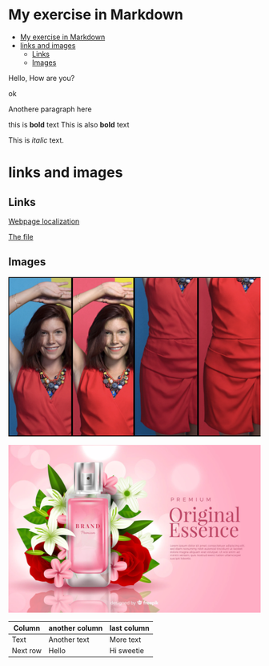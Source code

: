 <!-- Example of title -->
My exercise in Markdown
==========
<!-- Here comes the table of content -->

- [My exercise in Markdown](#my-exercise-in-markdown)
- [links and images](#links-and-images)
  - [Links](#links)
  - [Images](#images)

<!-- Example of paragraph of text with line break -->

Hello, How are you?

ok

<!-- Example of another paragraph -->
Anothere paragraph here

<!-- Example of bold -->
this is **bold** text
This is also __bold__ text

<!-- Example of italic  -->
This is *italic* text.

<!-- Example of strikethough-->

<!-- Example of headers -->

# links and images

## Links

<!-- Example of external link -->

[Webpage localization](https://americanbookstore.pl/)

<!-- Example of link to another file -->

[The file](New_File.md)

## Images 

<!-- Example of an image -->
![Image from the Internet](./Images/zrzut.png)
<!-- Example of an image with hover text -->
![Image from the internet](./Images/perfume.webp)

<!-- Example of equation or inline code -->

<!-- Example of a block of code -->

<!-- Example of code highlighting -->

<!-- Example of quote -->

<!-- Example of bullet list -->

<!-- Example of numbered list -->

<!-- Example of table -->

| Column   | another column | last column |
| -------- | -------------- | ----------- |
| Text     | Another text   | More text   |
| Next row | Hello          | Hi sweetie  |

<!-- Paragraph after table -->